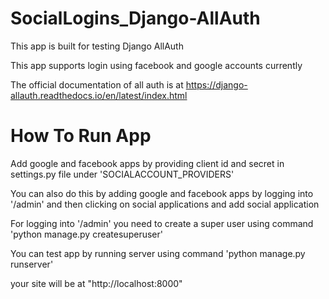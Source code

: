 # SocialLogins_Django-AllAuth

This app is built for testing Django AllAuth

This app supports login using facebook and google accounts currently

The official documentation of all auth is at https://django-allauth.readthedocs.io/en/latest/index.html

# How To Run App

Add google and facebook apps by providing client id and secret in settings.py file under 'SOCIALACCOUNT_PROVIDERS' 

You can also do this by adding google and facebook apps by logging into '/admin' and then clicking on social applications and add social application

For logging into '/admin' you need to create a super user using command 'python manage.py createsuperuser'

You can test app by running server using command 'python manage.py runserver'

your site will be at "http://localhost:8000"


